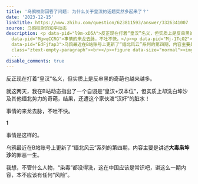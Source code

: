 ```yaml
---
title: '乌鸦校尉回答了问题: 为什么关于皇汉的话题突然多起来了？'
date: '2023-12-15'
linkTitle: https://www.zhihu.com/question/623811593/answer/3326341007
source: 乌鸦校尉的知乎动态
description: <p data-pid="l9m-xD5A">反正现在打着“皇汉”名义，但实质上是反串黑的奇葩也越来越多。</p><p data-pid="mejBT_lh">就这两天，我在B站动态指出了一个自诩是“皇汉+汉本位”，但实质上却洗白坤沙及其他缅北势力的奇葩，结果，还遭这个家伙泼“汉奸”的脏水！</p><p
  data-pid="MgwqCCRG">事情的来龙去脉，不吐不快。</p><p data-pid="Mj-1TcO2"><b>1</b></p><p data-pid="viqsBVBx">事情是这样的。</p><p
  data-pid="EdFjfap3">乌鸦最近在B站账号上更新了“缅北风云”系列的第四期，内容主要是讲述<b>大毒枭坤沙</b>的罪恶一生。</p><p data-pid="egtt3g25">我想，不管什么人物，“染毒”都没得洗，这在中国应该是常识吧，讲这么一期内容，本不应该有任何“风险”。</p><p
  class="ztext-empty-paragraph"><br></p><figure data-size="normal"><img src="https://pic4.zhimg.com/v2-a0434562b3f46c6577
  ...
disable_comments: true
---
```

<p data-pid="l9m-xD5A">反正现在打着“皇汉”名义，但实质上是反串黑的奇葩也越来越多。</p><p data-pid="mejBT_lh">就这两天，我在B站动态指出了一个自诩是“皇汉+汉本位”，但实质上却洗白坤沙及其他缅北势力的奇葩，结果，还遭这个家伙泼“汉奸”的脏水！</p><p data-pid="MgwqCCRG">事情的来龙去脉，不吐不快。</p><p data-pid="Mj-1TcO2"><b>1</b></p><p data-pid="viqsBVBx">事情是这样的。</p><p data-pid="EdFjfap3">乌鸦最近在B站账号上更新了“缅北风云”系列的第四期，内容主要是讲述<b>大毒枭坤沙</b>的罪恶一生。</p><p data-pid="egtt3g25">我想，不管什么人物，“染毒”都没得洗，这在中国应该是常识吧，讲这么一期内容，本不应该有任何“风险”。</p><p class="ztext-empty-paragraph"><br></p><figure data-size="normal"><img src="https://pic4.zhimg.com/v2-a0434562b3f46c6577 ...
